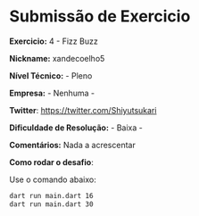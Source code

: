 # Submissão de Exercicio

**Exercicio:** 4 - Fizz Buzz

**Nickname:** xandecoelho5

**Nível Técnico:** - Pleno

**Empresa:** - Nenhuma -

**Twitter**: https://twitter.com/Shiyutsukari

**Dificuldade de Resolução:** - Baixa -

**Comentários:** Nada a acrescentar

**Como rodar o desafio**: 

Use o comando abaixo: 
```bash
dart run main.dart 16
dart run main.dart 30
```
